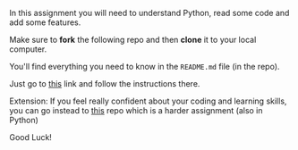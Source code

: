 In this assignment you will need to understand Python, read some code and add some features. 

Make sure to **fork**  the following repo and then **clone** it to your local computer.

You'll find everything you need to know in the `README.md`  file (in the repo).

Just go to [this](https://github.com/Elevationacademy/rand-sim-3a) link and follow the instructions there.

Extension: If you feel really confident about your coding and learning skills, you can go instead to [this](https://github.com/Elevationacademy/rand-sim-3) repo which is a harder assignment (also in Python)

Good Luck!